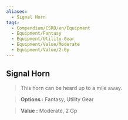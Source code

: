 ```yaml
---
aliases:
  - Signal Horn
tags:
  - Compendium/CSRD/en/Equipment
  - Equipment/Fantasy
  - Equipment/Utility-Gear
  - Equipment/Value/Moderate
  - Equipment/Value/2-Gp
---
```

  
    
## Signal Horn    
    
>This horn can be heard up to a mile away.    
> **Options :** Fantasy, Utility Gear    
> **Value :** Moderate, 2 Gp